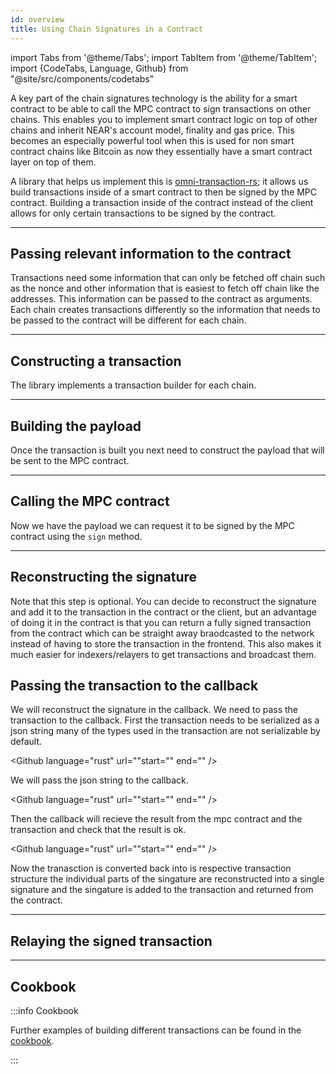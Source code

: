 ```yaml
---
id: overview
title: Using Chain Signatures in a Contract
---
```


import Tabs from '@theme/Tabs';
import TabItem from '@theme/TabItem';
import {CodeTabs, Language, Github} from "@site/src/components/codetabs"

A key part of the chain signatures technology is the ability for a smart contract to be able to call the MPC contract to sign transactions on other chains. This enables you to implement smart contract logic on top of other chains and inherit NEAR's account model, finality and gas price. This becomes an especially powerful tool when this is used for non smart contract chains like Bitcoin as now they essentially have a smart contract layer on top of them.

A library that helps us implement this is [omni-transaction-rs](https://github.com/near/omni-transaction-rs); it allows us build transactions inside of a smart contract to then be signed by the MPC contract. Building a transaction inside of the contract instead of the client allows for only certain transactions to be signed by the contract. 

---

## Passing relevant information to the contract

Transactions need some information that can only be fetched off chain such as the nonce and other information that is easiest to fetch off chain like the addresses. This information can be passed to the contract as arguments. Each chain creates transactions differently so the information that needs to be passed to the contract will be different for each chain.

---

## Constructing a transaction

The library implements a transaction builder for each chain. 

<Tabs groupId="code-tabs">
    <TabItem value="Ξ Ethereum">
        <Github language="rust" url="" start="" end="" />
    </TabItem>
    <TabItem value="₿ Bitcoin">
        <Github language="rust" url="" start="" end="" />
    </TabItem>
    <TabItem value="Ⓝ NEAR">
        <Github language="rust" url="" start="" end="" />
    </TabItem>
</Tabs>


---

## Building the payload 

Once the transaction is built you next need to construct the payload that will be sent to the MPC contract.

<Tabs groupId="code-tabs">
    <TabItem value="Ξ Ethereum">
        <Github language="rust" url="" start="" end="" />
    </TabItem>
    <TabItem value="₿ Bitcoin">
        <Github language="rust" url="" start="" end="" />
    </TabItem>
    <TabItem value="Ⓝ NEAR">
        <Github language="rust" url="" start="" end="" />
    </TabItem>
</Tabs>

---


## Calling the MPC contract 

Now we have the payload we can request it to be signed by the MPC contract using the `sign` method.

<Tabs groupId="code-tabs">
    <TabItem value="Ξ Ethereum">
        <Github language="rust" url="" start="" end="" />
    </TabItem>
    <TabItem value="₿ Bitcoin">
        <Github language="rust" url="" start="" end="" />
    </TabItem>
    <TabItem value="Ⓝ NEAR">
        <Github language="rust" url="" start="" end="" />
    </TabItem>

</Tabs>


---

##   Reconstructing the signature

Note that this step is optional. You can decide to reconstruct the signature and add it to the transaction in the contract or the client, but an advantage of doing it in the contract is that you can return a fully signed transaction from the contract which can be straight away braodcasted to the network instead of having to store the transaction in the frontend. This also makes it much easier for indexers/relayers to get transactions and broadcast them.


## Passing the transaction to the callback

We will reconstruct the signature in the callback. We need to pass the transaction to the callback. First the transaction needs to be serialized as a json string many of the types used in the transaction are not serializable by default.

<Github language="rust" url=""start="" end="" />

We will pass the json string to the callback.

<Github language="rust" url=""start="" end="" />

Then the callback will recieve the result from the mpc contract and the transaction and check that the result is ok.

<Github language="rust" url=""start="" end="" />

Now the tranasction is converted back into is respective transaction structure the individual parts of the singature are reconstructed into a single signature and the singature is added to the transaction and returned from the contract. 

<Tabs groupId="code-tabs">
    <TabItem value="Ξ Ethereum">
        <Github language="rust" url="" start="" end="" />
    </TabItem>
    <TabItem value="₿ Bitcoin">
        <Github language="rust" url="" start="" end="" />
    </TabItem>
    <TabItem value="Ⓝ NEAR">
        <Github language="rust" url="" start="" end="" />
    </TabItem>

</Tabs>


---

## Relaying the signed transaction



---

## Cookbook
:::info Cookbook

Further examples of building different transactions can be found in the [cookbook](https://github.com/Omni-rs/examples/tree/main).

:::